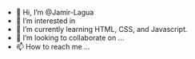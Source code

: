 - 👋 Hi, I’m @Jamir-Lagua
- 👀 I’m interested in 
- 🌱 I’m currently learning HTML, CSS, and Javascript. 
- 💞️ I’m looking to collaborate on ...
- 📫 How to reach me ...

<!---
Jamir-Lagua/Jamir-Lagua is a ✨ special ✨ repository because its `README.md` (this file) appears on your GitHub profile.
You can click the Preview link to take a look at your changes.
--->
